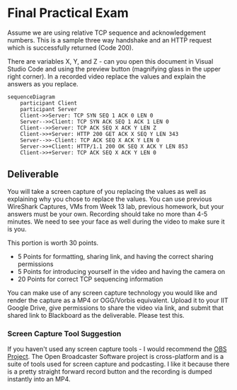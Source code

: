 # Final Practical Exam

Assume we are using relative TCP sequence and acknowledgement numbers. This is a sample three way handshake and an HTTP request which is successfully returned (Code 200).

There are variables X, Y, and Z - can you open this document in Visual Studio Code and using the preview button (magnifying glass in the upper right corner). In a recorded video replace the values and explain the answers as you replace.

```mermaid
sequenceDiagram
    participant Client
    participant Server
    Client->>Server: TCP SYN SEQ 1 ACK 0 LEN 0
    Server-->>Client: TCP SYN ACK SEQ 1 ACK 1 LEN 0
    Client-->>Server: TCP ACK SEQ X ACK Y LEN Z
    Client->>+Server: HTTP 200 GET ACK X SEQ Y LEN 343
    Server-->>-Client: TCP ACK SEQ X ACK Y LEN 0
    Server->>+Client: HTTP/1.1 200 OK SEQ X ACK Y LEN 853
    Client->>+Server: TCP ACK SEQ X ACK Y LEN 0
```

## Deliverable

You will take a screen capture of you replacing the values as well as explaining why you chose to replace the values. You can use previous WireShark Captures, VMs from Week 13 lab, previous homework, but your answers must be your own. Recording should take no more than 4-5 minutes. We need to see your face as well during the video to make sure it is you.

This portion is worth 30 points.

* 5 Points for formatting, sharing link, and having the correct sharing permissions
* 5 Points for introducing yourself in the video and having the camera on
* 20 Points for correct TCP sequencing information

You can make use of any screen capture technology you would like and render the capture as a MP4 or OGG/Vorbis equivalent. Upload it to your IIT Google Drive, give permissions to share the video via link, and submit that shared link to Blackboard as the deliverable. Please test this.

### Screen Capture Tool Suggestion

If you haven't used any screen capture tools - I would recommend the [OBS Project](https://obsproject.com/ "webpage for OBS Project"). The Open Broadcaster Software project is cross-platform and is a suite of tools used for screen capture and podcasting. I like it because there is a pretty straight forward record button and the recording is dumped instantly into an MP4.
